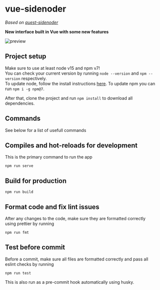 # vue-sidenoder

_Based on [quest-sidenoder](https://github.com/whitewhidow/quest-sidenoder)_

**New interface built in Vue with some new features**

![preview](https://i.imgur.com/Z80gSnU.gif)

## Project setup

Make sure to use at least node v15 and npm v7!  
You can check your current version by running `node --version` and `npm --version` respectively.  
To update node, follow the install instructions [here](https://nodejs.org/en/download/current/). To update npm you can run `npm i -g npm@7`.

After that, clone the project and run `npm install` to download all dependencies.

## Commands

See below for a list of usefull commands

## Compiles and hot-reloads for development

This is the primary command to run the app

```
npm run serve
```

## Build for production

```
npm run build
```

## Format code and fix lint issues

After any changes to the code, make sure they are formatted correctly using prettier by running

```
npm run fmt
```

## Test before commit

Before a commit, make sure all files are formatted correctly and pass all eslint checks by running

```
npm run test
```

This is also run as a pre-commit hook automatically using husky.
